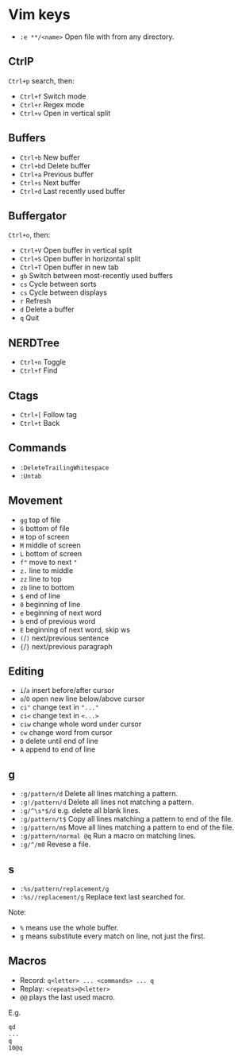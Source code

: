 # Vim keys

- `:e **/<name>` Open file with <name> from any directory.

## CtrlP

`Ctrl+p` search, then:
- `Ctrl+f` Switch mode
- `Ctrl+r` Regex mode
- `Ctrl+v` Open in vertical split

## Buffers

- `Ctrl+b`    New buffer
- `Ctrl+b`d   Delete buffer
- `Ctrl+a`    Previous buffer
- `Ctrl+s`    Next buffer
- `Ctrl+d`    Last recently used buffer

## Buffergator

`Ctrl+o`, then:
- `Ctrl+V` Open buffer in vertical split
- `Ctrl+S` Open buffer in horizontal split
- `Ctrl+T` Open buffer in new tab
- `gb`     Switch between most-recently used buffers
- `cs`     Cycle between sorts
- `cs`     Cycle between displays
- `r`      Refresh
- `d`      Delete a buffer
- `q`      Quit

## NERDTree

- `Ctrl+n`    Toggle
- `Ctrl+f`    Find

## Ctags

- `Ctrl+[`    Follow tag
- `Ctrl+t`    Back

## Commands

- `:DeleteTrailingWhitespace`
- `:Untab`

## Movement

- `gg` top of file
- `G`  bottom of file
- `H`  top of screen
- `M`  middle of screen
- `L`  bottom of screen
- `f"` move to next `"`
- `z.` line to middle
- `zz` line to top
- `zb` line to bottom
- `$`  end of line
- `0`  beginning of line
- `e`  beginning of next word
- `b`  end of previous word
- `E`  beginning of next word, skip ws
- `(`/`)`  next/previous sentence
- `{`/`}`  next/previous paragraph

## Editing

- `i`/`a` insert before/after cursor
- `o`/`O` open new line below/above cursor
- `ci"`   change text in `"..."`
- `ci<`   change text in `<...>`
- `ciw`   change whole word under cursor
- `cw`    change word from cursor
- `D`     delete until end of line
- `A`     append to end of line

## g

- `:g/pattern/d`         Delete all lines matching a pattern.
- `:g!/pattern/d`        Delete all lines not matching a pattern.
- `:g/^\s*$/d`           e.g. delete all blank lines.
- `:g/pattern/t$`        Copy all lines matching a pattern to end of the file.
- `:g/pattern/m$`        Move all lines matching a pattern to end of the file.
- `:g/pattern/normal @q` Run a macro on matching lines.
- `:g/^/m0`              Revese a file.

## s

- `:%s/pattern/replacement/g`
- `:%s//replacement/g` Replace text last searched for.

Note:
- `%` means use the whole buffer.
- `g` means substitute every match on line, not just the first.

## Macros

- Record: `q<letter> ... <commands> ... q`
- Replay: `<repeats>@<letter>`
- `@@` plays the last used macro.

E.g.
```
qd
...
q
10@q
```
